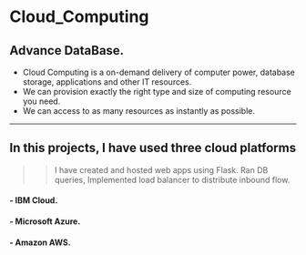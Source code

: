 # Cloud_Computing
## Advance DataBase.

* Cloud Computing is a on-demand delivery of computer power, database storage, applications and other IT resources.
* We can provision exactly the right type and size of computing resource you need.
* We can access to as many resources as instantly as possible.
--------------------------------------------------------------------------------------------------------------------------------
## In this projects, I have used three cloud platforms

>> I have created and hosted web apps using Flask. Ran DB queries, Implemented load balancer to distribute inbound flow.

#### - IBM Cloud.
#### - Microsoft Azure.
#### - Amazon AWS.
